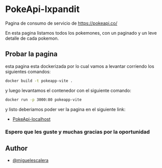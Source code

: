 
# PokeApi-Ixpandit

Pagina de consumo de servicio de https://pokeapi.co/

En esta pagina listamos todos los pokemones,
con un paginado y un leve detalle de cada pokemon. 

## Probar la pagina
esta pagina esta dockerizada por lo cual vamos a levantar corriendo los siguientes comandos:

```bash
docker build -t pokeapp-vite .
```

y luego levantamos el contenedor con el siguiente comando:

```bash
docker run -p 3000:80 pokeapp-vite
```

y listo deberiamos poder ver la pagina en el siguiente link:

- [PokeApi-localhost](http://localhost:3000/)

### Espero que les guste y muchas gracias por la oportunidad

## Author

- [@miguelescalera](https://www.github.com/miguelescalera)
